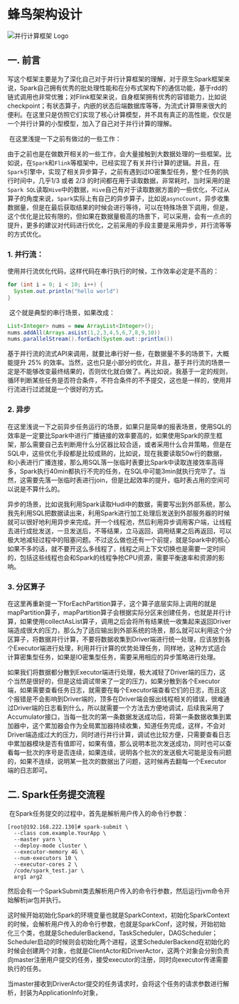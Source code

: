 # 蜂鸟架构设计
![并行计算框架 Logo](https://github.com/user-attachments/assets/4b1b7516-3374-46ab-adb9-7530d2a283e4)

## 一. 前言

​	写这个框架主要是为了深化自己对于并行计算框架的理解，对于原生Spark框架来说，Spark自己拥有优秀的批处理性能和在分布式架构下的通信功能，基于rdd的链式调用也非常优雅；对Flink框架来说，自身框架拥有优秀的容错能力，比如说checkpoint；有状态算子，内嵌的状态后端数据库等等，为流式计算带来很大的便利。在这里只是仿照它们实现了核心计算模型，并不具有真正的高性能，仅仅是一个并行计算的小型模型，加入了自己对于并行计算的理解。

​	在这里浅提一下之前有做过的一些工作：

​	由于之前也是在做数开相关的一些工作，会大量接触到大数据处理的一些框架。比如说，在`Spark`和`Flink`等框架中，已经实现了有关并行计算的逻辑。并且，在`Spark`引擎中，实现了相关异步算子，之前有遇到过IO密集型任务，整个任务的执行时间中，几乎1/3 或者 2/3 的时间都在用于读取数据，非常耗时，当时采用的是`Spark SQL`读取`Hive`中的数据，`Hive`自己有对于读取数据方面的一些优化，不过从算子的角度来说，`Spark`实际上有自己的异步算子，比如说`asyncCount`，异步收集数据量，但是在最后获取结果的时候会进行等待，可以在特殊场景下调用，但是，这个优化是比较有限的，但如果在数据量极高的场景下，可以采用，会有一点点的提升，更多的建议对代码进行优化，之前采用的手段主要是采用异步，并行流等等的方式优化。

### 1. 并行流：

​	使用并行流优化代码，这样代码在串行执行的时候，工作效率必定是不高的：

```java
for (int i = 0; i < 10; i++) {
  System.out.println("hello world")
}
```

​	这个就是典型的串行场景，如果改成：

```java
List<Integer> nums = new ArrayList<Integer>();
nums.addAll(Arrays.asList(1,2,3,4,5,6,7,8,9,10))
nums.parallelStream().forEach(System.out::println())
```

​	基于并行流的流式API来调用，就要比串行好一些，在数据量不多的场景下，大概能提升 25% 的效率。当然，这也只是小部分的优化，并且，基于并行流的场景一定是不能够改变最终结果的，否则优化就白做了。再比如说，我基于一定的规则，循环判断某些任务是否符合条件，不符合条件的不予提交，这也是一样的，使用并行流进行过滤就是一个很好的方式。

### 2. 异步

​	在这里浅说一下之前异步任务运行的场景，如果只是简单的报表场景，使用SQL的效率是一定要比Spark中进行广播链接的效率要高的，如果使用Spark的原生框架，那么需要自己去判断用什么分区器比较合适，或者采用什么合并策略，但是在SQL中，这些优化手段都是比较成熟的，比如说，现在我要读取50w行的数据，和小表进行广播连接，那么用SQL落一张临时表要比Spark中读取连接效率高得多，Spark执行40min都执行不完的任务，在SQL中可能3min就执行完毕了。当然，这需要先落一张临时表进行join，但是比起效率的提升，临时表占用的空间可以说是不算什么的。

​	异步的场景，比如说我利用Spark读取Hudi中的数据，需要写出到外部系统，那么我先利用SQL把数据读出来，利用Spark进行加工处理后发送到外部服务器的时候就可以很好地利用异步来完成。开一个线程池，然后利用异步调用客户端，让线程去进行成批发送，一旦发送后，不等结果，立马返回，调用结果之后再返回，可以极大地减轻过程中的阻塞问题。不过这么做也还有一个前提，就是Spark中的核心如果不多的话，就不要开这么多线程了，线程之间上下文切换也是需要一定时间的，包括这些线程也会和Spark的线程争抢CPU资源，需要平衡速率和资源的影响。

### 3. 分区算子

​	在这里再重新提一下forEachPartition算子，这个算子底层实际上调用的就是mapPartition算子，mapPartition算子会根据实际分区来创建任务，也就是并行计算，如果使用collectAsList算子，调用之后会将所有结果统一收集起来返回Driver端造成很大的压力，那么为了适应输出到外部系统的场景，那么就可以利用这个分区算子，将数据并行计算，不要将数据收集到Driver端进行统一处理，应该放到各个Executor端进行处理，利用并行计算的优势处理任务，同样地，这种方式适合计算密集型任务，如果是IO密集型任务，需要采用相应的异步策略进行处理。

​	如果我们将数据都分散到Executor端进行处理，极大减轻了Driver端的压力，这个当然是很好的，但是这给调试带来了一定的压力，如果分散到各个Executor端，如果需要查看任务日志，就需要在每个Executor端查看它们的日志，而且这个报错是不会影响到Driver端的，顶多在Driver端会报出线程相关的错误，很难通过Driver端的日志看到什么，所以就需要一个方法去方便地调试，后续我采用了Accumulator接口，当每一批次的第一条数据发送成功后，将第一条数据收集到累加器中，这个累加器会作为全局累加器持续收集，知道任务完成，这样，不会对Driver端造成过大的压力，同时进行并行计算，调试也比较方便，只需要查看日志中累加器模块是否有值即可，如果有值，那么说明本批次发送成功，同时也可以查看每一批次的序号是否连续，如果连续，说明各个批次的发送极大可能是没有问题的，如果不连续，说明某一批次的数据出了问题，这时候再去翻每一个Executor端的日志即可。

## 二.  Spark任务提交流程

​	在Spark任务提交的过程中，首先是解析用户传入的命令行参数：

```shell
[root@192.168.222.130]# spark-submit \
  --class com.example.YourApp \
  --master yarn \
  --deploy-mode cluster \
  --executor-memory 4G \
  --num-executors 10 \
  --executor-cores 2 \
  /code/spark_test.jar \
  arg1 arg2  
```

​	然后会有一个SparkSubmit类去解析用户传入的命令行参数，然后运行jvm命令开始解析jar包并执行。

​	这时候开始初始化Spark的环境变量也就是SparkContext，初始化SparkContext的时候，会解析用户传入的命令行参数，也就是SparkConf，这时候，开始初始化三个类，也就是SchedulerBackend，TaskScheduler，DAGScheduler；Scheduler启动的时候则会初始化两个进程，这里SchedulerBackend在初始化的时候会创建两个对象，也就是ClientActor和DriverActor，这两个对象会分别负责向master注册用户提交的任务，接受executor的注册，同时向executor传递需要执行的任务。

​	当master接收到DriverActor提交的任务请求时，会将这个任务的请求参数进行解析，封装为ApplicationInfo对象，

​	
